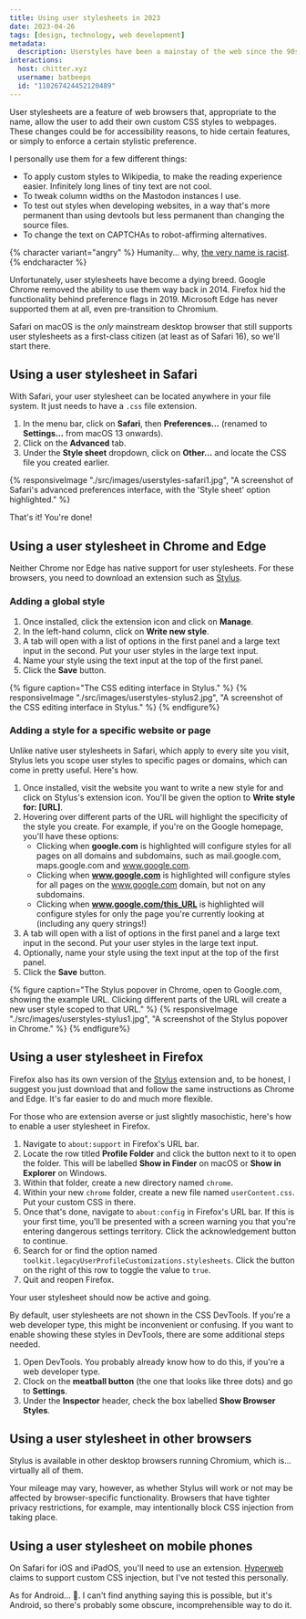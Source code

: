 ```yaml
---
title: Using user stylesheets in 2023
date: 2023-04-26
tags: [design, technology, web development]
metadata:
  description: Userstyles have been a mainstay of the web since the 90s, but they're a dying breed in modern web browsers. Here's how you can still use them today.
interactions:
  host: chitter.xyz
  username: batbeeps
  id: "110267424452120489"
---
```


User stylesheets are a feature of web browsers that, appropriate to the name, allow the user to add their own custom CSS styles to webpages. These changes could be for accessibility reasons, to hide certain features, or simply to enforce a certain stylistic preference.

I personally use them for a few different things:

- To apply custom styles to Wikipedia, to make the reading experience easier. Infinitely long lines of tiny text are not cool.
- To tweak column widths on the Mastodon instances I use.
- To test out styles when developing websites, in a way that's more permanent than using devtools but less permanent than changing the source files.
- To change the text on CAPTCHAs to robot-affirming alternatives.

{% character variant="angry" %}
Humanity... why, [the very name is racist](https://youtu.be/5bJFkVArHWI?t=210).
{% endcharacter %}

Unfortunately, user stylesheets have become a dying breed. Google Chrome removed the ability to use them way back in 2014. Firefox hid the functionality behind preference flags in 2019. Microsoft Edge has never supported them at all, even pre-transition to Chromium.

Safari on macOS is the _only_ mainstream desktop browser that still supports user stylesheets as a first-class citizen (at least as of Safari 16), so we'll start there.

## Using a user stylesheet in Safari

With Safari, your user stylesheet can be located anywhere in your file system. It just needs to have a `.css` file extension.

1. In the menu bar, click on **Safari**, then **Preferences...** (renamed to **Settings...** from macOS 13 onwards).
2. Click on the **Advanced** tab.
3. Under the **Style sheet** dropdown, click on **Other...** and locate the CSS file you created earlier.

{% responsiveImage "./src/images/userstyles-safari1.jpg", "A screenshot of Safari's advanced preferences interface, with the 'Style sheet' option highlighted." %}

That's it! You're done!

## Using a user stylesheet in Chrome and Edge

Neither Chrome nor Edge has native support for user stylesheets. For these browsers, you need to download an extension such as [Stylus](https://chrome.google.com/webstore/detail/stylus/clngdbkpkpeebahjckkjfobafhncgmne).

### Adding a global style

1. Once installed, click the extension icon and click on **Manage**.
2. In the left-hand column, click on **Write new style**.
3. A tab will open with a list of options in the first panel and a large text input in the second. Put your user styles in the large text input.
4. Name your style using the text input at the top of the first panel.
5. Click the **Save** button.

{% figure caption="The CSS editing interface in Stylus." %}
{% responsiveImage "./src/images/userstyles-stylus2.jpg", "A screenshot of the CSS editing interface in Stylus." %}
{% endfigure%}

### Adding a style for a specific website or page

Unlike native user stylesheets in Safari, which apply to every site you visit, Stylus lets you scope user styles to specific pages or domains, which can come in pretty useful. Here's how.

1. Once installed, visit the website you want to write a new style for and click on Stylus's extension icon. You'll be given the option to **Write style for: [URL]**.
2. Hovering over different parts of the URL will highlight the specificity of the style you create. For example, if you're on the Google homepage, you'll have these options:
   - Clicking when **google.com** is highlighted will configure styles for all pages on all domains and subdomains, such as mail.google.com, maps.google.com and www.google.com.
   - Clicking when **www.google.com** is highlighted will configure styles for all pages on the www.google.com domain, but not on any subdomains.
   - Clicking when **www.google.com/this_URL** is highlighted will configure styles for only the page you're currently looking at (including any query strings!)
3. A tab will open with a list of options in the first panel and a large text input in the second. Put your user styles in the large text input.
4. Optionally, name your style using the text input at the top of the first panel.
5. Click the **Save** button.

{% figure caption="The Stylus popover in Chrome, open to Google.com, showing the example URL. Clicking different parts of the URL will create a new user style scoped to that URL." %}
{% responsiveImage "./src/images/userstyles-stylus1.jpg", "A screenshot of the Stylus popover in Chrome." %}
{% endfigure%}

## Using a user stylesheet in Firefox

Firefox also has its own version of the [Stylus](https://addons.mozilla.org/en-US/firefox/addon/styl-us/) extension and, to be honest, I suggest you just download that and follow the same instructions as Chrome and Edge. It's far easier to do and much more flexible.

For those who are extension averse or just slightly masochistic, here's how to enable a user stylesheet in Firefox.

1. Navigate to `about:support` in Firefox's URL bar.
2. Locate the row titled **Profile Folder** and click the button next to it to open the folder. This will be labelled **Show in Finder** on macOS or **Show in Explorer** on Windows.
3. Within that folder, create a new directory named `chrome`.
4. Within your new `chrome` folder, create a new file named `userContent.css`. Put your custom CSS in there.
5. Once that's done, navigate to `about:config` in Firefox's URL bar. If this is your first time, you'll be presented with a screen warning you that you're entering dangerous settings territory. Click the acknowledgement button to continue.
6. Search for or find the option named `toolkit.legacyUserProfileCustomizations.stylesheets`. Click the button on the right of this row to toggle the value to `true`.
7. Quit and reopen Firefox.

Your user stylesheet should now be active and going.

By default, user stylesheets are not shown in the CSS DevTools. If you're a web developer type, this might be inconvenient or confusing. If you want to enable showing these styles in DevTools, there are some additional steps needed.

1. Open DevTools. You probably already know how to do this, if you're a web developer type.
2. Clock on the **meatball button** (the one that looks like three dots) and go to **Settings**.
3. Under the **Inspector** header, check the box labelled **Show Browser Styles**.

## Using a user stylesheet in other browsers

Stylus is available in other desktop browsers running Chromium, which is... virtually all of them.

Your mileage may vary, however, as whether Stylus will work or not may be affected by browser-specific functionality. Browsers that have tighter privacy restrictions, for example, may intentionally block CSS injection from taking place.

## Using a user stylesheet on mobile phones

On Safari for iOS and iPadOS, you'll need to use an extension. [Hyperweb](https://apps.apple.com/gb/app/hyperweb/id1581824571) claims to support custom CSS injection, but I've not tested this personally.

As for Android... 🤷. I can't find anything saying this is possible, but it's Android, so there's probably some obscure, incomprehensible way to do it.
